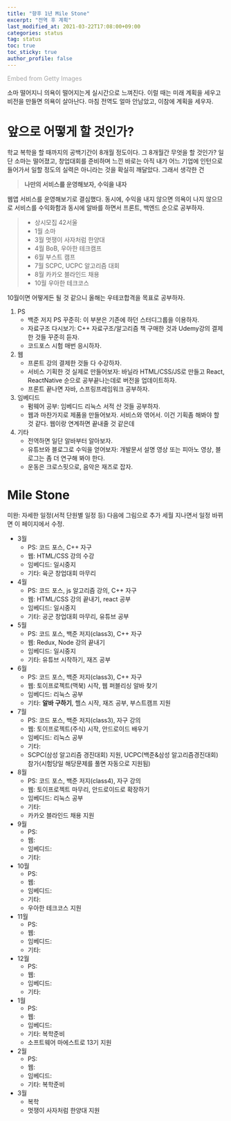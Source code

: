 ```yaml
---
title: "향후 1년 Mile Stone"
excerpt: "전역 후 계획"
last_modified_at: 2021-03-22T17:08:00+09:00
categories: status
tag: status
toc: true
toc_sticky: true
author_profile: false
---
```


<a id='L3KDrBrSQohuvHVUwHHo3w' class='gie-single' href='http://www.gettyimages.com/detail/1062824286' target='_blank' style='color:#a7a7a7;text-decoration:none;font-weight:normal !important;border:none;display:inline-block;'>Embed from Getty Images</a><script>window.gie=window.gie||function(c){(gie.q=gie.q||[]).push(c)};gie(function(){gie.widgets.load({id:'L3KDrBrSQohuvHVUwHHo3w',sig:'vlwszTa3QEehdC1t4EBnCaV2oZTjwPpSsSH80hxVjUw=',w:'509px',h:'339px',items:'1062824286',caption: true ,tld:'com',is360: false })});</script><script src='//embed-cdn.gettyimages.com/widgets.js' charset='utf-8' async></script>

소마 떨어지니 의욕이 떨어지는게 실시간으로 느껴진다.
이럴 때는 미래 계획을 세우고 비전을 만들면 의욕이 살아난다. 마침 전역도 얼마 안남았고, 이참에 계획을 세우자.

# 앞으로 어떻게 할 것인가?

학교 복학을 할 때까지의 공백기간이 8개월 정도이다. 그 8개월간 무엇을 할 것인가?
일단 소마는 떨어졌고, 창업대회를 준비하며 느낀 바로는 아직 내가 어느 기업에 인턴으로 들어가서 일할 정도의 실력은 아니라는 것을 확실히 깨달았다.
그래서 생각한 건

> **나만의 서비스를 운영해보자, 수익을 내자**

웹앱 서비스를 운영해보기로 결심했다. 동시에, 수익을 내지 않으면 의욕이 나지 않으므로 서비스를 수익화함과 동시에 알바를 하면서 프론트, 백엔드 순으로 공부하자.

> * 상시모집 42서울  
> * 1월 소마  
> * 3월 멋쟁이 사자처럼 한양대  
> * 4월 BoB, 우아한 테크캠프  
> * 6월 부스트 캠프  
> * 7월 SCPC, UCPC 알고리즘 대회  
> * 8월 카카오 블라인드 채용  
> * 10월 우아한 테크코스  

10월이면 어떻게든 될 것 같으니 올해는 우테코합격을 목표로 공부하자.

1. PS
	* 백준 저지 PS 꾸준히: 이 부분은 기존에 하던 스터디그룹을 이용하자.
	* 자료구조 다시보기: C++ 자료구조/알고리즘 책 구매한 것과 Udemy강의 결제한 것들 꾸준히 듣자.
	* 코드포스 시험 매번 응시하자.
2. 웹
	* 프론트 강의 결제한 것들 다 수강하자.
	* 서비스 기획한 것 실제로 만들어보자: 바닐라 HTML/CSS/JS로 만들고 React, ReactNative 순으로 공부끝나는데로 버전을 업데이트하자.
	* 프론트 끝나면 자바, 스프링프레임워크 공부하자.
3. 임베디드
	* 펌웨어 공부: 임베디드 리눅스 서적 산 것들 공부하자.
	* 웹과 마찬가지로 제품을 만들어보자. 서비스와 엮어서. 이건 기획좀 해봐야 할 것 같다. 웹이랑 연계하면 끝내줄 것 같은데
4. 기타
	* 전역하면 일단 알바부터 알아보자.
	* 유튜브와 블로그로 수익을 얻어보자: 개발문서 설명 영상 또는 피아노 영상, 블로그는 좀 더 연구해 봐야 한다.
	* 운동은 크로스핏으로, 음악은 재즈로 잡자.
	
# Mile Stone

미완: 자세한 일정(서적 단원별 일정 등) 다음에 그림으로 추가
세월 지나면서 일정 바뀌면 이 페이지에서 수정.

* 3월
	- PS: 코드 포스, C++ 자구
	- 웹: HTML/CSS 강의 수강
	- 임베디드: 일시중지
	- 기타: 육군 창업대회 마무리
* 4월
	- PS: 코드 포스, js 알고리즘 강의, C++ 자구
	- 웹: HTML/CSS 강의 끝내기, react 공부
	- 임베디드: 일시중지
	- 기타: 공군 창업대회 마무리, 유튜브 공부
* 5월
	- PS: 코드 포스, 백준 저지(class3), C++ 자구
	- 웹: Redux, Node 강의 끝내기
	- 임베디드: 일시중지
	- 기타: 유튜브 시작하기, 재즈 공부
* 6월
	- PS: 코드 포스, 백준 저지(class3), C++ 자구
	- 웹: 토이프로젝트(맥북) 시작, 웹 퍼블리싱 알바 찾기
	- 임베디드: 리눅스 공부
	- 기타: **알바 구하기**, 핼스 시작, 재즈 공부, 부스트캠프 지원
* 7월
	- PS: 코드 포스, 백준 저지(class3), 자구 강의
	- 웹: 토이프로젝트(주식) 시작, 안드로이드 배우기
	- 임베디드: 리눅스 공부
	- 기타:
	- SCPC(삼성 알고리즘 경진대회) 지원, UCPC(백준&삼성 알고리즘경진대회) 참가(시험당일 해당문제를 풀면 자동으로 지원됨)
* 8월
	- PS: 코드 포스, 백준 저지(class4), 자구 강의
	- 웹: 토이프로젝트 마무리, 안드로이드로 확장하기
	- 임베디드: 리눅스 공부
	- 기타:
	- 카카오 블라인드 채용 지원
* 9월
	- PS:
	- 웹:
	- 임베디드: 
	- 기타:
* 10월
	- PS:
	- 웹:
	- 임베디드: 
	- 기타:
	- 우아한 테크코스 지원
* 11월
	- PS:
	- 웹:
	- 임베디드: 
	- 기타:
* 12월
	- PS:
	- 웹:
	- 임베디드: 
	- 기타:
* 1월
	- PS:
	- 웹:
	- 임베디드: 
	- 기타: 복학준비
	- 소프트웨어 마에스트로 13기 지원
* 2월
	- PS:
	- 웹:
	- 임베디드: 
	- 기타: 복학준비
* 3월
	- 복학
	- 멋쟁이 사자처럼 한양대 지원